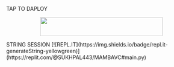<h>TAP TO DAPLOY</h>
<p align="center"><a href="https://heroku.com/deploy?template=https://github.com/SUKHPAL443/MAMBAVC">
<img src="https://img.shields.io/badge/Deploy%20To%20Heroku-aqua?style=flat&logo=heroku" width="325" height="50.100" /></a></p>
<H>STRING SESSION</H>
 [![REPL.IT](https://img.shields.io/badge/repl.it-generateString-yellowgreen)](https://replit.com/@SUKHPAL443/MAMBAVC#main.py)
